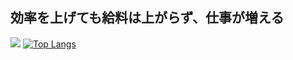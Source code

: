 ## 効率を上げても給料は上がらず、仕事が増える
![](https://github-profile-summary-cards.vercel.app/api/cards/profile-details?username=syalpon&theme=monokai)
[![Top Langs](https://github-readme-stats.vercel.app/api/top-langs/?username=syalpon&theme=dark)](https://github.com/syalpon/github-readme-stats)


<!--
**syalpon/syalpon** is a ✨ _special_ ✨ repository because its `README.md` (this file) appears on your GitHub profile.

Here are some ideas to get you started:

- 🔭 I’m currently working on ...
- 🌱 I’m currently learning ...
- 👯 I’m looking to collaborate on ...
- 🤔 I’m looking for help with ...
- 💬 Ask me about ...
- 📫 How to reach me: ...
- 😄 Pronouns: ...
- ⚡ Fun fact: ...
-->
